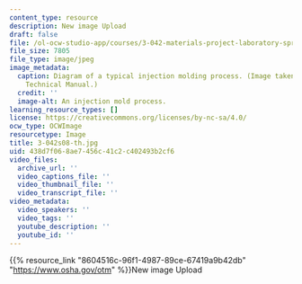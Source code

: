 ```yaml
---
content_type: resource
description: New image Upload
draft: false
file: /ol-ocw-studio-app/courses/3-042-materials-project-laboratory-spring-2008/438d7f068ae7456c41c2c402493b2cf6_3-042s08-th.jpg
file_size: 7805
file_type: image/jpeg
image_metadata:
  caption: Diagram of a typical injection molding process. (Image taken from the OSHA
    Technical Manual.)
  credit: ''
  image-alt: An injection mold process.
learning_resource_types: []
license: https://creativecommons.org/licenses/by-nc-sa/4.0/
ocw_type: OCWImage
resourcetype: Image
title: 3-042s08-th.jpg
uid: 438d7f06-8ae7-456c-41c2-c402493b2cf6
video_files:
  archive_url: ''
  video_captions_file: ''
  video_thumbnail_file: ''
  video_transcript_file: ''
video_metadata:
  video_speakers: ''
  video_tags: ''
  youtube_description: ''
  youtube_id: ''
---
```

{{% resource_link "8604516c-96f1-4987-89ce-67419a9b42db" "https://www.osha.gov/otm" %}}New image Upload